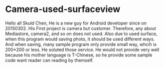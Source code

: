 # Camera-used-surfaceview
Hello all
Skuld Chen, He is a new guy for Android developer since on 20150302. 
His First project is camera but customer. Therefore, any about Mediastore, camera2, and so on does not used.
Also due to used surface, when this program would saving photo, it should be used different ways.
And when saving, many sample program only provide small way, whcih is 200*200 or less.
He soluted those service. 
He would not provide very well because his mother language is T-Chinese, so he provide some sample code
want reader can reading by themself. 
